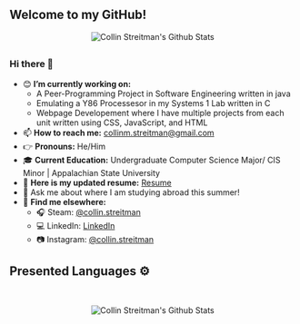 
## Welcome to my GitHub!
 <p align = "center">
 <img align="center" alt="Collin Streitman's Github Stats" src="https://github-readme-stats.vercel.app/api?username=CStre&count_private=true&show_icons=true&card_width=1000&theme=algolia"/><br>

##
### Hi there 👋
<!--
**CStre/CStre** is a ✨ _special_ ✨ repository because its `README.md` (this file) appears on your GitHub profile.
-->

- 😊 **I’m currently working on:** 
    - A Peer-Programming Project in Software Engineering written in java 
    - Emulating a Y86 Processesor in my Systems 1 Lab written in C
    - Webpage Developement where I have multiple projects from each unit  written using CSS,
      JavaScript, and HTML
- 📫 **How to reach me:** collinm.streitman@gmail.com
- 👉 **Pronouns:** He/Him
- 🎓 **Current Education:** Undergraduate Computer Science Major/ CIS Minor | Appalachian State University
- 📝 **Here is my updated resume:** <a href = "https://www.linkedin.com/in/collinstreitman/overlay/1635518693334/single-media-viewer?type=DOCUMENT&amp;profileId=ACoAAB2HY6sBpZ7M5W_ZsKz7eeGtS-daU-b89XU">Resume</a>
- 💭 Ask me about where I am studying abroad this summer!
- 🔎 **Find me elsewhere:**
  - 🎧 Steam: <a href = "https://steamcommunity.com/id/collin-streitman/">@collin.streitman</a>
  - 💻 LinkedIn: <a href = "https://www.linkedin.com/in/collinstreitman">LinkedIn</a>
  - 📷 Instagram: <a href = "https://www.instagram.com/collin.streitman/">@collin.streitman</a>
    <br>
    
## Presented Languages ⚙️
<br>
  <p align = "center">
    <img align="center" alt="Collin Streitman's Github Stats" src="https://github-readme-stats.vercel.app/api/top-langs/?username=CStre&langs_count=12&card_width=1000&layout=compact&theme=algolia"/>

    

    

